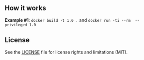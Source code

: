 ## How it works


**Example #1**: `docker build -t 1.0 .` and `docker run -ti --rm  --privileged 1.0`

## License

See the [LICENSE](LICENSE) file for license rights and limitations (MIT).

